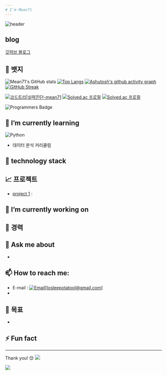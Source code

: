 ```yaml
---
# I'm Mean71
---
```

![header](https://capsule-render.vercel.app/api?type=waving&color=timeGradient&text=Welcome%20to%20Mean71's%20GitHub%20👋&animation=twinkling&fontSize=50&fontAlignY=40&fontAlign=50&height=250)
## blog
[깃허브 블로그](https://mean71.github.io)

## 🌟 뱃지
![Mean71's GitHub stats](https://github-readme-stats.vercel.app/api?username=Mean71&theme=merko&show_icons=true)
[![Top Langs](https://github-readme-stats.vercel.app/api/top-langs/?username=mean71&langs_count=20)](https://github.com/anuraghazra/github-readme-stats)
[![Ashutosh's github activity graph](https://github-readme-activity-graph.vercel.app/graph?username=mean71&theme=gotham)](https://github.com/ashutosh00710/github-readme-activity-graph)
[![GitHub Streak](https://streak-stats.demolab.com/?user=mean71&theme=ocean-gradient)](https://git.io/streak-stats)

[![코드트리|실력진단-mean71](https://banner.codetree.ai/v1/banner/mean71)](https://www.codetree.ai/profiles/mean71)
[![Solved.ac 프로필](http://mazassumnida.wtf/api/v2/generate_badge?boj=mean)](https://solved.ac/mean)
[![Solved.ac 프로필](http://mazassumnida.wtf/api/mini/generate_badge?boj=mean)](https://solved.ac/mean)

![Programmers Badge](https://raw.githubusercontent.com/{mean71}/Programmers_Badge_Generator/main/result/result.svg?cache_buster=1)


## 🌱 I’m currently learning
![Python](https://img.shields.io/badge/Python-3776AB?style=flat&logo=python&logoColor=white)
- 데이터 분석 커리큘럼

## 🔧 technology stack

## 📈 프로젝트
- [project 1](link) : 

## 🔭 I’m currently working on

## 💼 경력

## 💬 Ask me about
- 
 
## 📫 How to reach me:
- E-mail : [![Email](https://img.shields.io/badge/Email-Contact%20Me-blue?style=flat&logo=gmail)](mailto:losleepotatool@gmail.com)[losleepotatool@gmail.com]
- 

## 🎯 목표
- 

## ⚡ Fun fact


---
Thank you! 😊
<a href="https://hits.seeyoufarm.com"><img src="https://hits.seeyoufarm.com/api/count/incr/badge.svg?url=https%3A%2F%2Fgithub.com%2F평균71&count_bg=%2355C600&title_bg=%23000000&icon=github.svg&icon_color=%23FFFFFF&title=새로고침&edge_flat=false"/></a>

![](./profile-3d-contrib/profile-night-rainbow.svg)
